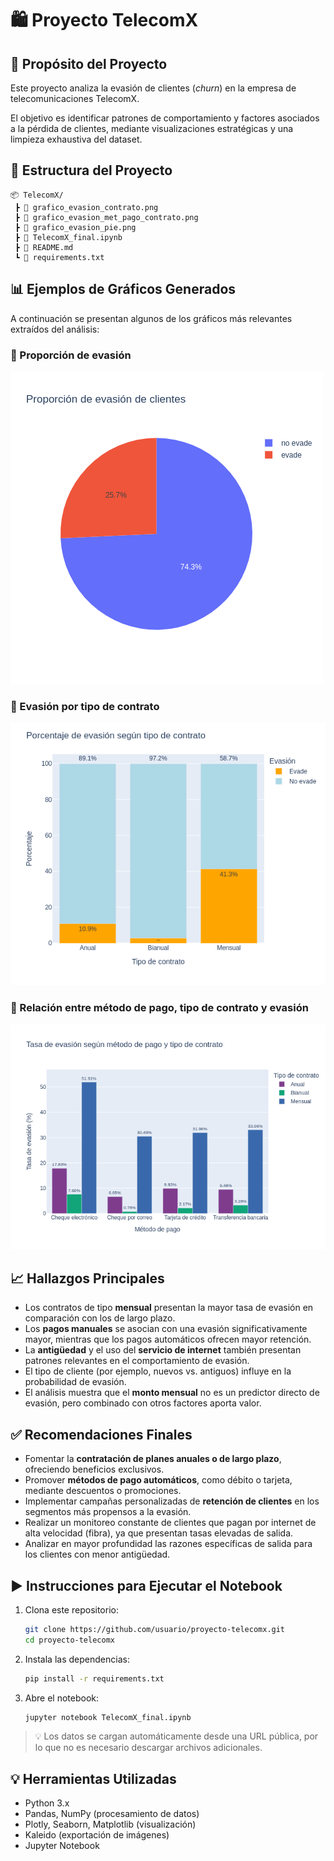 
# 🛍️ Proyecto TelecomX

## 📌 Propósito del Proyecto

Este proyecto analiza la evasión de clientes (*churn*) en la empresa de telecomunicaciones TelecomX.

El objetivo es identificar patrones de comportamiento y factores asociados a la pérdida de clientes, mediante visualizaciones estratégicas y una limpieza exhaustiva del dataset.

## 📁 Estructura del Proyecto

```
📦 TelecomX/
 ┣ 📄 grafico_evasion_contrato.png
 ┣ 📄 grafico_evasion_met_pago_contrato.png
 ┣ 📄 grafico_evasion_pie.png
 ┣ 📄 TelecomX_final.ipynb
 ┣ 📄 README.md
 ┗ 📄 requirements.txt

```

## 📊 Ejemplos de Gráficos Generados

A continuación se presentan algunos de los gráficos más relevantes extraídos del análisis:

### 📌 Proporción de evasión
![Edad y evasión](grafico_evasion_pie.png)

### 📌 Evasión por tipo de contrato
![Evasión por contrato](grafico_evasion_contrato.png)

### 📌 Relación entre método de pago, tipo de contrato y evasión
![Método de pago](grafico_evasion_met_pago_contrato.png)


## 📈 Hallazgos Principales

- Los contratos de tipo **mensual** presentan la mayor tasa de evasión en comparación con los de largo plazo.
- Los **pagos manuales** se asocian con una evasión significativamente mayor, mientras que los pagos automáticos ofrecen mayor retención.
- La **antigüedad** y el uso del **servicio de internet** también presentan patrones relevantes en el comportamiento de evasión.
- El tipo de cliente (por ejemplo, nuevos vs. antiguos) influye en la probabilidad de evasión.
- El análisis muestra que el **monto mensual** no es un predictor directo de evasión, pero combinado con otros factores aporta valor.

## ✅ Recomendaciones Finales

- Fomentar la **contratación de planes anuales o de largo plazo**, ofreciendo beneficios exclusivos.
- Promover **métodos de pago automáticos**, como débito o tarjeta, mediante descuentos o promociones.
- Implementar campañas personalizadas de **retención de clientes** en los segmentos más propensos a la evasión.
- Realizar un monitoreo constante de clientes que pagan por internet de alta velocidad (fibra), ya que presentan tasas elevadas de salida.
- Analizar en mayor profundidad las razones específicas de salida para los clientes con menor antigüedad.

## ▶️ Instrucciones para Ejecutar el Notebook

1. Clona este repositorio:
   ```bash
   git clone https://github.com/usuario/proyecto-telecomx.git
   cd proyecto-telecomx
   ```

2. Instala las dependencias:
   ```bash
   pip install -r requirements.txt
   ```

3. Abre el notebook:
   ```bash
   jupyter notebook TelecomX_final.ipynb
   ```

> 💡 Los datos se cargan automáticamente desde una URL pública, por lo que no es necesario descargar archivos adicionales.

## 💡 Herramientas Utilizadas

- Python 3.x
- Pandas, NumPy (procesamiento de datos)
- Plotly, Seaborn, Matplotlib (visualización)
- Kaleido (exportación de imágenes)
- Jupyter Notebook
